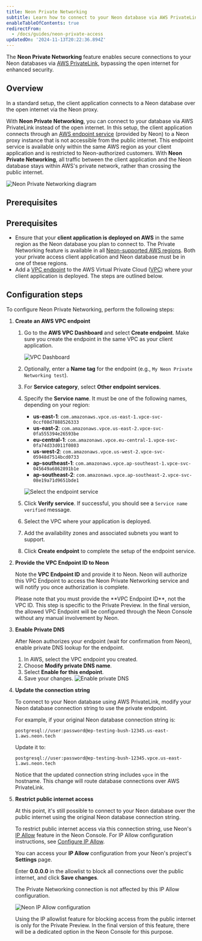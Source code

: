 ```yaml
---
title: Neon Private Networking
subtitle: Learn how to connect to your Neon database via AWS PrivateLink
enableTableOfContents: true
redirectFrom:
  - /docs/guides/neon-private-access
updatedOn: '2024-11-13T20:22:36.894Z'
---
```


<PrivatePreview />

The **Neon Private Networking** feature enables secure connections to your Neon databases via [AWS PrivateLink](https://docs.aws.amazon.com/vpc/latest/privatelink/concepts.html), bypassing the open internet for enhanced security.

## Overview

In a standard setup, the client application connects to a Neon database over the open internet via the Neon proxy.

With **Neon Private Networking**, you can connect to your database via AWS PrivateLink instead of the open internet. In this setup, the client application connects through an [AWS endpoint service](https://docs.aws.amazon.com/vpc/latest/privatelink/configure-endpoint-service.html) (provided by Neon) to a Neon proxy instance that is not accessible from the public internet. This endpoint service is available only within the same AWS region as your client application and is restricted to Neon-authorized customers. With **Neon Private Networking**, all traffic between the client application and the Neon database stays within AWS's private network, rather than crossing the public internet.

![Neon Private Networking diagram](/docs/guides/neon_private_access.jpg)

## Prerequisites

## Prerequisites

- Ensure that your **client application is deployed on AWS** in the same region as the Neon database you plan to connect to. The Private Networking feature is available in all [Neon-supported AWS regions](/docs/introduction/regions#aws-regions). Both your private access client application and Neon database must be in one of these regions.
- Add a [VPC endpoint](https://docs.aws.amazon.com/vpc/latest/privatelink/concepts.html#concepts-vpc-endpoints) to the AWS Virtual Private Cloud ([VPC](https://docs.aws.amazon.com/vpc/latest/userguide/what-is-amazon-vpc.html)) where your client application is deployed. The steps are outlined below.

## Configuration steps

To configure Neon Private Networking, perform the following steps:

1.  **Create an AWS VPC endpoint**

    1. Go to the **AWS VPC Dashboard** and select **Create endpoint**. Make sure you create the endpoint in the same VPC as your client application.

       ![VPC Dashboard](/docs/guides/pl_vpc_dashboard.png)

    1. Optionally, enter a **Name tag** for the endpoint (e.g., `My Neon Private Networking test`).
    1. For **Service category**, select **Other endpoint services**.
    1. Specify the **Service name**. It must be one of the following names, depending on your region:

       - **us-east-1**: `com.amazonaws.vpce.us-east-1.vpce-svc-0ccf08d7888526333`
       - **us-east-2**: `com.amazonaws.vpce.us-east-2.vpce-svc-0fa555394e26593be`
       - **eu-central-1**: `com.amazonaws.vpce.eu-central-1.vpce-svc-0fa74d33d011f0803`
       - **us-west-2**: `com.amazonaws.vpce.us-west-2.vpce-svc-05948d7514bcd0733`
       - **ap-southeast-1**: `com.amazonaws.vpce.ap-southeast-1.vpce-svc-045649a6862891b1e`
       - **ap-southeast-2**: `com.amazonaws.vpce.ap-southeast-2.vpce-svc-08e19a71d9651bde1`

       ![Select the endpoint service](/docs/guides/pl_select_endpoint_service.png)

    1. Click **Verify service**. If successful, you should see a `Service name verified` message.
    1. Select the VPC where your application is deployed.
    1. Add the availability zones and associated subnets you want to support.
    1. Click **Create endpoint** to complete the setup of the endpoint service.

2.  **Provide the VPC Endpoint ID to Neon**

    Note the **VPC Endpoint ID** and provide it to Neon. Neon will authorize this VPC Endpoint to access the Neon Private Networking service and will notify you once authorization is complete.

    <Admonition type="note">
     Please note that you must provide the **VPC Endpoint ID**, not the VPC ID. This step is specific to the Private Preview. In the final version, the allowed VPC Endpoint will be configured through the Neon Console without any manual involvement by Neon.
    </Admonition>

3.  **Enable Private DNS**

    After Neon authorizes your endpoint (wait for confirmation from Neon), enable private DNS lookup for the endpoint.

    1. In AWS, select the VPC endpoint you created.
    1. Choose **Modify private DNS name**.
    1. Select **Enable for this endpoint**.
    1. Save your changes.
       ![Enable private DNS](/docs/guides/pl_enable_private_dns.png)

4.  **Update the connection string**

    To connect to your Neon database using AWS PrivateLink, modify your Neon database connection string to use the private endpoint.

    For example, if your original Neon database connection string is:

    ```
    postgresql://user:password@ep-testing-bush-12345.us-east-1.aws.neon.tech
    ```

    Update it to:

    ```
    postgresql://user:password@ep-testing-bush-12345.vpce.us-east-1.aws.neon.tech
    ```

    Notice that the updated connection string includes `vpce` in the hostname. This change will route database connections over AWS PrivateLink.

5.  **Restrict public internet access**

    At this point, it's still possible to connect to your Neon database over the public internet using the original Neon database connection string.

    To restrict public internet access via this connection string, use Neon's [IP Allow](/docs/introduction/ip-allow) feature in the Neon Console. For IP Allow configuration instructions, see [Configure IP Allow](/docs/manage/projects#configure-ip-allow).

    You can access your **IP Allow** configuration from your Neon's project's **Settings** page.

    Enter **0.0.0.0** in the allowlist to block all connections over the public internet, and click **Save changes**.

    <Admonition type="note">
     The Private Networking connection is not affected by this IP Allow configuration.
    </Admonition>

    ![Neon IP Allow configuration](/docs/guides/pl_neon_ip_allow.png)

    <Admonition type="note">
     Using the IP allowlist feature for blocking access from the public internet is only for the Private Preview. In the final version of this feature, there will be a dedicated option in the Neon Console for this purpose.
    </Admonition>

    <NeedHelp />
